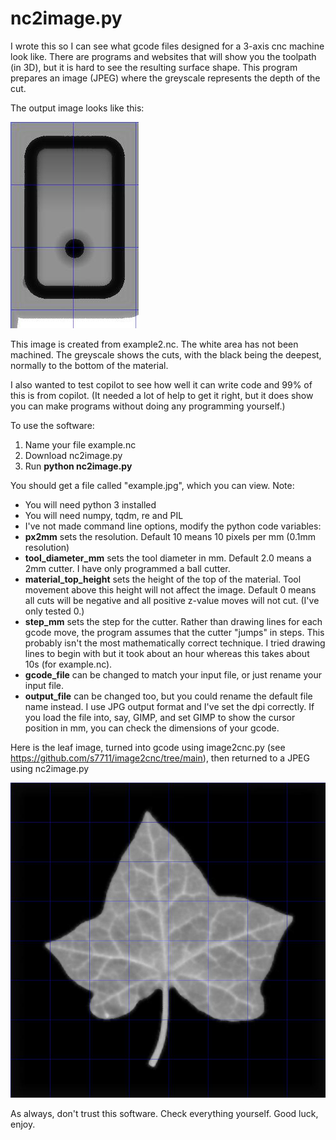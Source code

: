 # nc2image.py

I wrote this so I can see what gcode files designed for a 3-axis cnc machine look like. There are programs and websites that will show you the toolpath (in 3D), but it is hard to see the resulting surface shape. This program prepares an image (JPEG) where the greyscale represents the depth of the cut.

The output image looks like this:

![Small wooden catch image](example2.jpg)

This image is created from example2.nc. The white area has not been machined. The greyscale shows the cuts, with the black being the deepest, normally to the bottom of the material.

I also wanted to test copilot to see how well it can write code and 99% of this is from copilot. (It needed a lot of help to get it right, but it does show you can make programs without doing any programming yourself.)

To use the software:

1. Name your file example.nc
2. Download nc2image.py
3. Run **python nc2image.py**

You should get a file called "example.jpg", which you can view. Note:

* You will need python 3 installed
* You will need numpy, tqdm, re and PIL
* I've not made command line options, modify the python code variables:
* **px2mm** sets the resolution. Default 10 means 10 pixels per mm (0.1mm resolution)
* **tool_diameter_mm** sets the tool diameter in mm. Default 2.0 means a 2mm cutter. I have only programmed a ball cutter.
* **material_top_height** sets the height of the top of the material. Tool movement above this height will not affect the image. Default 0 means all cuts will be negative and all positive z-value moves will not cut. (I've only tested 0.)
* **step_mm** sets the step for the cutter. Rather than drawing lines for each gcode move, the program assumes that the cutter "jumps" in steps. This probably isn't the most mathematically correct technique. I tried drawing lines to begin with but it took about an hour whereas this takes about 10s (for example.nc).
* **gcode_file** can be changed to match your input file, or just rename your input file.
* **output_file** can be changed too, but you could rename the default file name instead. I use JPG output format and I've set the dpi correctly. If you load the file into, say, GIMP, and set GIMP to show the cursor position in mm, you can check the dimensions of your gcode.

Here is the leaf image, turned into gcode using image2cnc.py (see https://github.com/s7711/image2cnc/tree/main), then returned to a JPEG using nc2image.py

![Leaf from example4.nc](example4.jpg)

As always, don't trust this software. Check everything yourself. Good luck, enjoy.